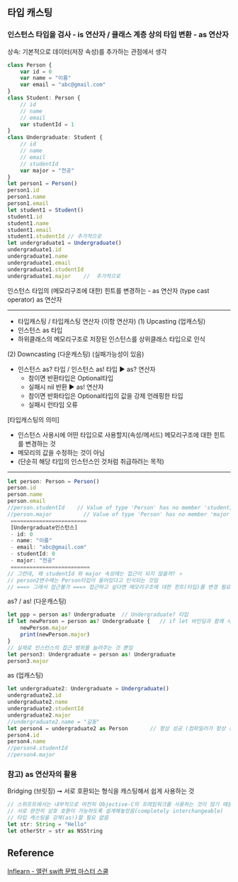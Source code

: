 ## 타입 캐스팅
### 인스턴스 타입을 검사 - is 연산자 / 클래스 계층 상의 타입 변환 - as 연산자
상속: 기본적으로 데이터(저장 속성)를 추가하는 관점에서 생각
```javascript
class Person {
    var id = 0
    var name = "이름"
    var email = "abc@gmail.com"
}
class Student: Person {
    // id
    // name
    // email
    var studentId = 1
}
class Undergraduate: Student {
    // id
    // name
    // email
    // studentId
    var major = "전공"
}
let person1 = Person()
person1.id
person1.name
person1.email
let student1 = Student()
student1.id
student1.name
student1.email
student1.studentId // 추가적으로
let undergraduate1 = Undergraduate()
undergraduate1.id
undergraduate1.name
undergraduate1.email
undergraduate1.studentId
undergraduate1.major    //  추가적으로
```
인스턴스 타입의 (메모리구조에 대한) 힌트를 변경하는 - as 연산자 (type cast operator)
as 연산자

---
 - 타입캐스팅 / 타입캐스팅 연산자 (이항 연산자)
 (1) Upcasting (업캐스팅)
 - 인스턴스 as 타입
 - 하위클래스의 메모리구조로 저장된 인스턴스를 상위클래스 타입으로 인식

 (2) Downcasting (다운캐스팅) (실패가능성이 있음)
 - 인스턴스 as? 타입  / 인스턴스 as! 타입
   ▶︎ as? 연산자
    - 참이면 반환타입은 Optional타입
    - 실패시 nil 반환
   ▶︎ as! 연산자
    - 참이면 반화타입은 Optional타입의 값을 강제 언래핑한 타입
    - 실패시 런타임 오류
 
 [타입캐스팅의 의미]
 - 인스턴스 사용시에 어떤 타입으로 사용할지(속성/메서드) 메모리구조에 대한 힌트를 변경하는 것
 - 메모리의 값을 수정하는 것이 아님
 - (단순히 해당 타입의 인스턴스인 것처럼 취급하려는 목적)

---
```javascript
let person: Person = Person()
person.id
person.name
person.email
//person.studentId    // Value of type 'Person' has no member 'studentId'
//person.major          // Value of type 'Person' has no member 'major'
 ========================
 [Undergraduate인스턴스]
 - id: 0
 - name: "이름"
 - email: "abc@gmail.com"
 - studentId: 0
 - major: "전공"
 =========================
// 그런데, 왜 studentId 와 major 속성에는 접근이 되지 않을까? ⭐️
// person2변수에는 Person타입이 들어있다고 인식되는 것임
// ===> 그래서 접근불가 ===> 접근하고 싶다면 메모리구조에 대한 힌트(타입)를 변경 필요
```
as? / as! (다운캐스팅)
```javascript
let ppp = person as? Undergraduate  // Undergraduate? 타입
if let newPerson = person as? Undergraduate {   // if let 바인딩과 함께 사용 (옵셔널 언래핑)
    newPerson.major
    print(newPerson.major)
}
// 실제로 인스턴스의 접근 범위를 늘려주는 것 뿐임
let person3: Undergraduate = person as! Undergraduate
person3.major
```
as (업캐스팅)
```javascript
let undergraduate2: Undergraduate = Undergraduate()
undergraduate2.id
undergraduate2.name
undergraduate2.studentId
undergraduate2.major
//undergraduate2.name = "길동"
let person4 = undergraduate2 as Person       // 항상 성공 (컴파일러가 항상 성공할 수 밖에 없다는 것을 알고 있음)
person4.id
person4.name
//person4.studentId
//person4.major
```
### 참고) as 연산자의 활용
Bridging (브릿징) ➞ 서로 호환되는 형식을 캐스팅해서 쉽게 사용하는 것
```javascript
// 스위프트에서는 내부적으로 여전히 Objective-C의 프레임워크를 사용하는 것이 많기 때문에
// 서로 완전히 상호 호환이 가능하도록 설계해놓았음(completely interchangeable)
// 타입 캐스팅을 강제(as!)할 필요 없음
let str: String = "Hello"
let otherStr = str as NSString
```
## Reference
[Inflearn - 앨런 swift 문법 마스터 스쿨](https://www.inflearn.com/course/%EC%8A%A4%EC%9C%84%ED%94%84%ED%8A%B8-%EB%AC%B8%EB%B2%95-%EB%A7%88%EC%8A%A4%ED%84%B0-%EC%8A%A4%EC%BF%A8/dashboard)
